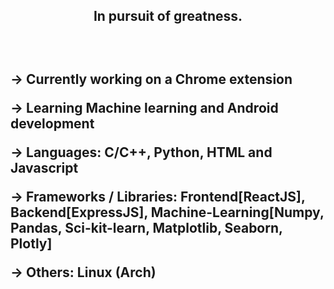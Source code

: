 <h2 align="center">In pursuit of greatness.<h2><br>

-> Currently working on a Chrome extension<br>

-> Learning Machine learning and Android development<br>

-> Languages: C/C++, Python, HTML and Javascript<br>

-> Frameworks / Libraries: Frontend[ReactJS], Backend[ExpressJS], Machine-Learning[Numpy, Pandas, Sci-kit-learn, Matplotlib, Seaborn, Plotly]<br>

-> Others: Linux (Arch)<br>
